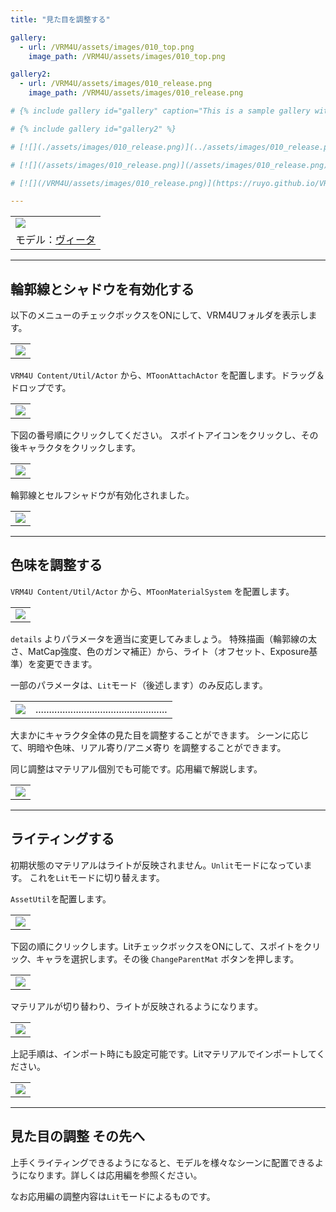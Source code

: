 ```yaml
---
title: "見た目を調整する"

gallery:
  - url: /VRM4U/assets/images/010_top.png
    image_path: /VRM4U/assets/images/010_top.png

gallery2:
  - url: /VRM4U/assets/images/010_release.png
    image_path: /VRM4U/assets/images/010_release.png

# {% include gallery id="gallery" caption="This is a sample gallery with **Markdown support**." %}

# {% include gallery id="gallery2" %}

# [![](./assets/images/010_release.png)](../assets/images/010_release.png)

# [![](/assets/images/010_release.png)](/assets/images/010_release.png)

# [![](/VRM4U/assets/images/010_release.png)](https://ruyo.github.io/VRM4U/assets/images/010_release.png)

---
```



||
|-|
|[![](./assets/images/01b_top.png)](../assets/images/01b_top.png)|
|モデル：[ヴィータ](https://hub.vroid.com/characters/6193066630030526355/models/3525604181073039892)|

----

## 輪郭線とシャドウを有効化する

以下のメニューのチェックボックスをONにして、VRM4Uフォルダを表示します。

||
|-|
|[![](./assets/images/01a_plugin.png)](../assets/images/01a_plugin.png)|


`VRM4U Content/Util/Actor` から、`MToonAttachActor` を配置します。ドラッグ＆ドロップです。

||
|-|
|[![](./assets/images/01a_mtoon1.png)](../assets/images/01a_mtoon1.png)|


下図の番号順にクリックしてください。
スポイトアイコンをクリックし、その後キャラクタをクリックします。

||
|-|
|[![](./assets/images/01a_click.png)](../assets/images/01a_click.png)|


輪郭線とセルフシャドウが有効化されました。

||
|-|
|[![](./assets/images/01a_end.png)](../assets/images/01a_end.png)|


----

## 色味を調整する

`VRM4U Content/Util/Actor` から、`MToonMaterialSystem` を配置します。

||
|-|
|[![](./assets/images/01a_sys1.png)](../assets/images/01a_sys1.png)|


`details` よりパラメータを適当に変更してみましょう。
特殊描画（輪郭線の太さ、MatCap強度、色のガンマ補正）から、ライト（オフセット、Exposure基準）を変更できます。

一部のパラメータは、`Lit`モード（後述します）のみ反応します。

|||
|-|-|
|[![](./assets/images/01a_syspanel.png)](../assets/images/01a_syspanel.png)|.................................................|

大まかにキャラクタ全体の見た目を調整することができます。
シーンに応じて、明暗や色味、リアル寄り/アニメ寄り を調整することができます。

同じ調整はマテリアル個別でも可能です。応用編で解説します。

||
|-|
|[![](./assets/images/01a_sys2.png)](../assets/images/01a_sys2.png)|


----

## ライティングする

初期状態のマテリアルはライトが反映されません。`Unlit`モードになっています。
これを`Lit`モードに切り替えます。

`AssetUtil`を配置します。

||
|-|
|[![](./assets/images/01b_asset.png)](../assets/images/01b_asset.png)|


下図の順にクリックします。LitチェックボックスをONにして、スポイトをクリック、キャラを選択します。その後 `ChangeParentMat` ボタンを押します。

||
|-|
|[![](./assets/images/01b_asset2.png)](../assets/images/01b_asset2.png)|


マテリアルが切り替わり、ライトが反映されるようになります。

||
|-|
|[![](./assets/images/01b_light2.png)](../assets/images/01b_light2.png)|

上記手順は、インポート時にも設定可能です。Litマテリアルでインポートしてください。

||
|-|
|[![](./assets/images/01b_import.png)](../assets/images/01b_import.png)|

----
## 見た目の調整 その先へ

上手くライティングできるようになると、モデルを様々なシーンに配置できるようになります。詳しくは応用編を参照ください。

なお応用編の調整内容は`Lit`モードによるものです。
